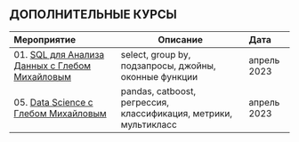 ## ДОПОЛНИТЕЛЬНЫЕ КУРСЫ
| **Мероприятие** | **Описание** | **Дата** |
| :-------------------- | --------------------- | :--------------------- |
| 01. [SQL для Анализа Данных с Глебом Михайловым]() | select, group by, подзапросы, джойны, оконные функции | апрель 2023 |
| 05. [Data Science с Глебом Михайловым]() | pandas, catboost, регрессия, классификация, метрики, мультикласс | апрель 2023 |
